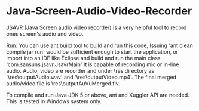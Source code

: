 # Java-Screen-Audio-Video-Recorder
JSAVR (Java Screen audio video recorder) is a very helpful tool to record ones screen's audio and video. 

Run: You can use ant build tool to build and run this code, 
Issuing 'ant clean compile jar run' would be sufficient enough to start the application, or import into an IDE like Eclipse and build and run the main class 'com.sansuns.jsavr.JsavrMain'
It is capable of recording mic or in-line audio. 
Audio, video are recorder and under <installation-dir>\res directory as '<installation-dir>\res\outputAudio.wav' and '<installation-dir>\res\outputVideo.mp4'.
The final merged audio/video file is <installation-dir>\res\outputAuVuMerged.flv. 

To compile and run  Java JDK 5 or above, ant and Xuggler API are needed. This is tested in Windows system only. 

